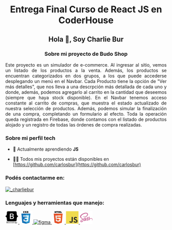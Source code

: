 <h1 align="center">Entrega Final Curso de React JS en CoderHouse</h1>
<h2 align="center">Hola 👋, Soy Charlie Bur</h2>
<h3 align="center">Sobre mi proyecto de Budo Shop</h3>

<p align="justify">
Este proyecto es un simulador de e-commerce. Al ingresar al sitio, vemos un listado de los productos a la venta. Además, los productos se encuentran categorizados en dos grupos, a los que puede accederse desplegando un menú en el Navbar.
Cada Producto tiene la opción de "Ver más detalles", que nos lleva a una descrpción más detallada de cada uno y donde, además, podemos agregarlo al carrito en la cantidad que deseemos (siempre que haya stock disponible).
En el Navbar tenemos acceso constante al carrito de compras, que muestra el estado actualizado de nuestra selección de productos. Además, podemos simular la finalización de una compra, completando un formulario al efecto.
Toda la operación queda registrada en Firebase, donde contamos con el listado de productos alojado y un registro de todas las órdenes de compra realizadas.
</p>

<h3>Sobre mi perfil tech</h3>

- 🌱 Actualmente aprendiendo **JS**

- 👨‍💻 Todos mis proyectos están disponibles en [https://github.com/carlosbur](https://github.com/carlosbur)

<h3 align="left">Podés contactarme en:</h3>
<p align="left">
<a href="https://instagram.com/_charliebur" target="blank"><img align="center" src="https://raw.githubusercontent.com/rahuldkjain/github-profile-readme-generator/master/src/images/icons/Social/instagram.svg" alt="_charliebur" height="30" width="40" /></a>
</p>

<h3 align="left">Lenguajes y herramientas que manejo:</h3>
<p align="left"> <a href="https://getbootstrap.com" target="_blank" rel="noreferrer"> <img src="https://raw.githubusercontent.com/devicons/devicon/master/icons/bootstrap/bootstrap-plain-wordmark.svg" alt="bootstrap" width="40" height="40"/> </a> <a href="https://www.w3schools.com/css/" target="_blank" rel="noreferrer"> <img src="https://raw.githubusercontent.com/devicons/devicon/master/icons/css3/css3-original-wordmark.svg" alt="css3" width="40" height="40"/> </a> <a href="https://www.figma.com/" target="_blank" rel="noreferrer"> <img src="https://www.vectorlogo.zone/logos/figma/figma-icon.svg" alt="figma" width="40" height="40"/> </a> <a href="https://www.w3.org/html/" target="_blank" rel="noreferrer"> <img src="https://raw.githubusercontent.com/devicons/devicon/master/icons/html5/html5-original-wordmark.svg" alt="html5" width="40" height="40"/> </a> <a href="https://developer.mozilla.org/en-US/docs/Web/JavaScript" target="_blank" rel="noreferrer"> <img src="https://raw.githubusercontent.com/devicons/devicon/master/icons/javascript/javascript-original.svg" alt="javascript" width="40" height="40"/> </a> <a href="https://sass-lang.com" target="_blank" rel="noreferrer"> <img src="https://raw.githubusercontent.com/devicons/devicon/master/icons/sass/sass-original.svg" alt="sass" width="40" height="40"/> </a> </p>
